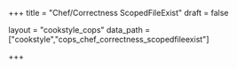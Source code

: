 +++
title = "Chef/Correctness ScopedFileExist"
draft = false

layout = "cookstyle_cops"
data_path = ["cookstyle","cops_chef_correctness_scopedfileexist"]

+++

<!-- The content of this page is automatically generated from the
cops_chef_correctness_scopedfileexist.yml file in github.com/chef/cookstyle/blob/master/docs-chef-io/data/cookstyle/. -->
